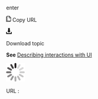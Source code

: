 # 

enter

![Copy URL](media/enterprise/Copy.png)
Copy URL

![Download](media/enterprise/Download.png)

Download topic

**See** [Describing interactions with UI](https://worldready.cloudapp.net/Styleguide/Read?id=2700&topicid=26472)

![In progress](media/enterprise/activity-large.gif)

URL :
